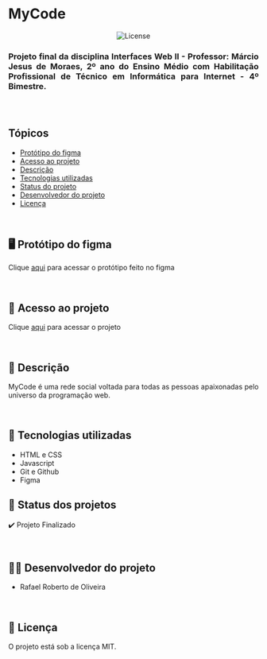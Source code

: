 # MyCode

<p align="center">
  <img alt="License" src="https://img.shields.io/static/v1?label=license&message=MIT&color=49AA26&labelColor=000000">
</p>


<h3 align="justify">Projeto final da disciplina Interfaces Web II - Professor: Márcio Jesus de Moraes, 2º ano do Ensino Médio com Habilitação Profissional de Técnico em Informática para Internet - 4º Bimestre.<h3>

<br>

## Tópicos
- [Protótipo do figma](#figma)
- [Acesso ao projeto](#acesso)
- [Descrição](#desc)
- [Tecnologias utilizadas](#tec)
- [Status do projeto](#status)  
- [Desenvolvedor do projeto](#dev)
- [Licença](#license)

<br>

<h2 id="figma">🖥️ Protótipo do figma</h2>

Clique [aqui](https://www.figma.com/file/ZZjZtEEloo1xvdr4IIwmq5/MyCode?type=design&t=cAtqJWQI7nNAd0cI-6) para acessar o protótipo feito no figma

<br>

<h2 id="acesso">🔗 Acesso ao projeto</h2>

Clique [aqui](https://fel1324.github.io/MyCode/) para acessar o projeto

<br>

<h2 id="desc">📱 Descrição</h2>

<p align="justify">
    MyCode é uma rede social voltada para todas as pessoas apaixonadas pelo universo da programação web.
</p>

<br>

<h2 id="tec">🚀 Tecnologias utilizadas</h2>

* HTML e CSS
* Javascript
* Git e Github
* Figma

<h2 id="status">🚧 Status dos projetos</h2>

✔️ Projeto Finalizado

<br>

<h2 id="dev">👨‍💻 Desenvolvedor do projeto</h2>

* Rafael Roberto de Oliveira

<br>

<h2 id="license">📝 Licença</h2>

O projeto está sob a licença MIT.